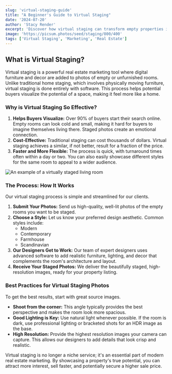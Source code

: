 ```yaml
---
slug: 'virtual-staging-guide'
title: "A Beginner's Guide to Virtual Staging"
date: '2024-07-20'
author: 'Stacy Render'
excerpt: 'Discover how virtual staging can transform empty properties into beautifully furnished homes, helping buyers visualize their future.'
image: 'https://picsum.photos/seed/staging/800/400'
tags: ['Virtual Staging', 'Marketing', 'Real Estate']
---
```


## What is Virtual Staging?

Virtual staging is a powerful real estate marketing tool where digital furniture and decor are added to photos of empty or unfurnished rooms. Unlike traditional home staging, which involves physically moving furniture, virtual staging is done entirely with software. This process helps potential buyers visualize the potential of a space, making it feel more like a home.

### Why is Virtual Staging So Effective?

1.  **Helps Buyers Visualize:** Over 90% of buyers start their search online. Empty rooms can look cold and small, making it hard for buyers to imagine themselves living there. Staged photos create an emotional connection.
2.  **Cost-Effective:** Traditional staging can cost thousands of dollars. Virtual staging achieves a similar, if not better, result for a fraction of the price.
3.  **Faster and More Flexible:** The process is quick, with turnaround times often within a day or two. You can also easily showcase different styles for the same room to appeal to a wider audience.

![An example of a virtually staged living room](https://picsum.photos/seed/livingroom/600/350)

### The Process: How It Works

Our virtual staging process is simple and streamlined for our clients.

1.  **Submit Your Photos:** Send us high-quality, well-lit photos of the empty rooms you want to be staged.
2.  **Choose a Style:** Let us know your preferred design aesthetic. Common styles include:
    -   Modern
    -   Contemporary
    -   Farmhouse
    -   Scandinavian
3.  **Our Designers Get to Work:** Our team of expert designers uses advanced software to add realistic furniture, lighting, and decor that complements the room's architecture and layout.
4.  **Receive Your Staged Photos:** We deliver the beautifully staged, high-resolution images, ready for your property listing.

### Best Practices for Virtual Staging Photos

To get the best results, start with great source images.

- **Shoot from the corner:** This angle typically provides the best perspective and makes the room look more spacious.
- **Good Lighting is Key:** Use natural light whenever possible. If the room is dark, use professional lighting or bracketed shots for an HDR image as the base.
- **High Resolution:** Provide the highest resolution images your camera can capture. This allows our designers to add details that look crisp and realistic.

Virtual staging is no longer a niche service; it's an essential part of modern real estate marketing. By showcasing a property's true potential, you can attract more interest, sell faster, and potentially secure a higher sale price.